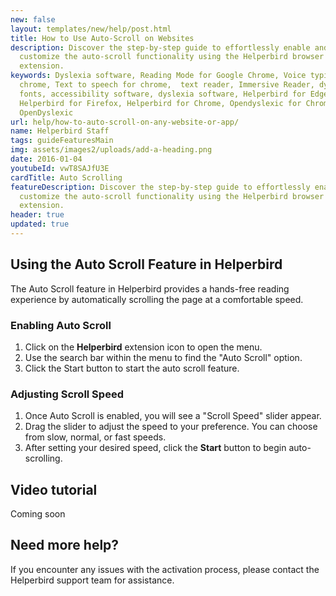 ```yaml
---
new: false
layout: templates/new/help/post.html
title: How to Use Auto-Scroll on Websites
description: Discover the step-by-step guide to effortlessly enable and
  customize the auto-scroll functionality using the Helperbird browser
  extension.
keywords: Dyslexia software, Reading Mode for Google Chrome, Voice typing for
  chrome, Text to speech for chrome,  text reader, Immersive Reader, dyslexia
  fonts, accessibility software, dyslexia software, Helperbird for Edge,
  Helperbird for Firefox, Helperbird for Chrome, Opendyslexic for Chrome,
  OpenDyslexic
url: help/how-to-auto-scroll-on-any-website-or-app/
name: Helperbird Staff
tags: guideFeaturesMain
img: assets/images2/uploads/add-a-heading.png
date: 2016-01-04
youtubeId: vwT8SAJfU3E
cardTitle: Auto Scrolling
featureDescription: Discover the step-by-step guide to effortlessly enable and
  customize the auto-scroll functionality using the Helperbird browser
  extension.
header: true
updated: true
---
```


## Using the Auto Scroll Feature in Helperbird

The Auto Scroll feature in Helperbird provides a hands-free reading experience by automatically scrolling the page at a comfortable speed. 

### Enabling Auto Scroll

1. Click on the **Helperbird** extension icon to open the menu.
2. Use the search bar within the menu to find the "Auto Scroll" option.
3. Click the Start button to start the auto scroll feature.

### Adjusting Scroll Speed

1. Once Auto Scroll is enabled, you will see a "Scroll Speed" slider appear.
2. Drag the slider to adjust the speed to your preference. You can choose from slow, normal, or fast speeds.
3. After setting your desired speed, click the **Start** button to begin auto-scrolling.



## Video tutorial

Coming soon


## Need more help?

If you encounter any issues with the activation process, please contact the Helperbird support team for assistance.

